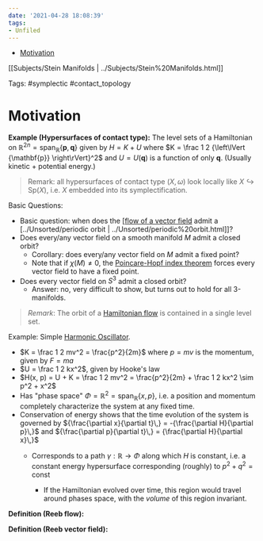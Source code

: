 ```yaml
---
date: '2021-04-28 18:08:39'
tags:
- Unfiled
---
```


-   [Motivation](#motivation)














[[Subjects/Stein Manifolds | ../Subjects/Stein%20Manifolds.html]]

Tags: \#symplectic \#contact_topology

Motivation
==========

**Example (Hypersurfaces of contact type):** The level sets of a Hamiltonian on ${\mathbb{R}}^{2n} = {\operatorname{span}}_{\mathbb{R}}\left\{{\mathbf{p}, \mathbf{q}}\right\}$ given by $H = K + U$ where $K = \frac 1 2 {\left\lVert {\mathbf{p}} \right\rVert}^2$ and $U = U(\mathbf{q})$ is a function of only $\mathbf{q}$. (Usually kinetic + potential energy.)

> Remark: all hypersurfaces of contact type $(X, \omega)$ look locally like $X \hookrightarrow\mathrm{Sp}(X)$, i.e. $X$ embedded into its symplectification.

Basic Questions:

-   Basic question: when does the [[flow of a vector field](../Unsorted/flow.md) admit a [../Unsorted/periodic orbit | ../Unsorted/periodic%20orbit.html]]?
-   Does every/any vector field on a smooth manifold $M$ admit a closed orbit?
    -   Corollary: does every/any vector field on $M$ admit a fixed point?
    -   Note that if $\chi(M) \neq 0$, the [Poincare-Hopf index theorem](Poincare-Hopf%20index%20theorem) forces every vector field to have a fixed point.
-   Does every vector field on $S^3$ admit a closed orbit?
    -   Answer: no, very difficult to show, but turns out to hold for all 3-manifolds.

> *Remark*: The orbit of a [Hamiltonian flow](Hamiltonian%20flow) is contained in a single level set.

Example: Simple [Harmonic Oscillator](Harmonic%20Oscillator).

-   $K = \frac 1 2 mv^2 = \frac{p^2}{2m}$ where $p=mv$ is the momentum, given by $F = ma$
-   $U = \frac 1 2 kx^2$, given by Hooke's law
-   $H(x, p) = U + K = \frac 1 2 mv^2 = \frac{p^2}{2m} + \frac 1 2 kx^2 \sim p^2 + x^2$
-   Has "phase space" $\Phi = {\mathbb{R}}^2 = {\operatorname{span}}_{\mathbb{R}}\left\{{x, p}\right\}$, i.e. a position and momentum completely characterize the system at any fixed time.
-   Conservation of energy shows that the time evolution of the system is governed by ${\frac{\partial x}{\partial t}\,} = -{\frac{\partial H}{\partial p}\,}$ and ${\frac{\partial p}{\partial t}\,} = {\frac{\partial H}{\partial x}\,}$
    -   Corresponds to a path $\gamma: {\mathbb{R}}\to \Phi$ along which $H$ is constant, i.e. a constant energy hypersurface corresponding (roughly) to $p^2 + q^2 = \mathrm{const}$

        -   If the Hamiltonian evolved over time, this region would travel around phases space, with the *volume* of this region invariant.

**Definition (Reeb flow):**

**Definition (Reeb vector field):**
